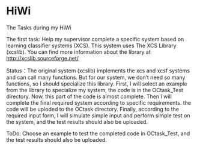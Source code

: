# HiWi
The Tasks during my HiWi

The first task:
Help my supervisor complete a specific system based on learning classifier systems (XCS). This system uses The XCS Library (xcslib). You can find more information about the library at http://xcslib.sourceforge.net/

Status：The original system (xcslib) implements the xcs and xcsf systems and can call many functions. But for our system, we don’t need so many functions, so I should specialize this library. First, I will select an example from the library to specialize my system, the code is in the OCtask_Test directory. Now, this part of the code is almost complete. Then I will complete the final required system according to specific requirements. the code will be uploded to the OCtask directory. Finally, according to the required input form, I will simulate simple input and perform simple test on the system, and the test results should also be uploaded.

ToDo:
Choose an example to test the completed code in OCtask_Test, and the test results should also be uploaded.
